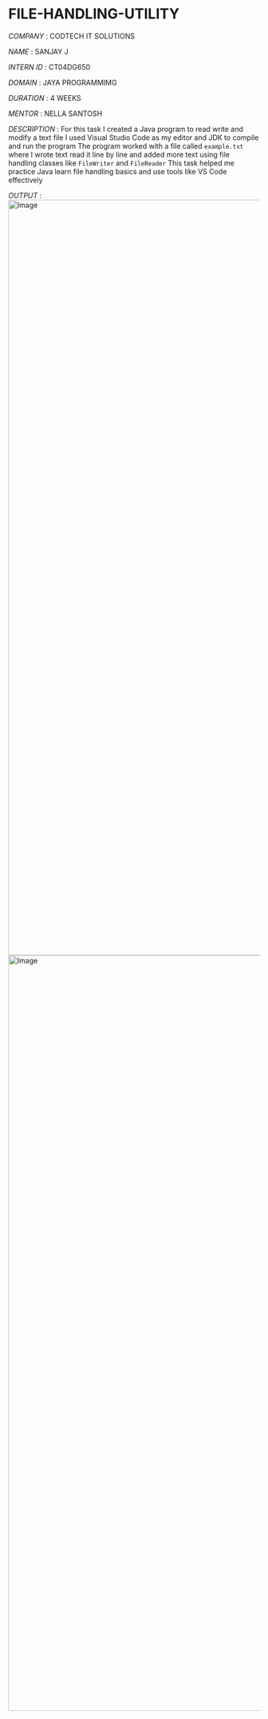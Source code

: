 # FILE-HANDLING-UTILITY

*COMPANY* : CODTECH IT SOLUTIONS

*NAME* : SANJAY J

*INTERN ID* : CT04DG650

*DOMAIN* : JAYA PROGRAMMIMG

*DURATION* : 4 WEEKS

*MENTOR* : NELLA SANTOSH

*DESCRIPTION* : For this task I created a Java program to read write and modify a text file
                I used Visual Studio Code as my editor and JDK to compile and run the program
                The program worked with a file called `example.txt` where I wrote text read it line by line
                and added more text using file handling classes like `FileWriter` and `FileReader`
                This task helped me practice Java learn file handling basics and use tools like VS Code effectively

*OUTPUT* :  <img width="1512" alt="Image" src="https://github.com/user-attachments/assets/0953d814-be82-4e8f-916a-bc317d00d256" />
            <img width="1512" alt="Image" src="https://github.com/user-attachments/assets/74225ec7-d32c-4f56-8c08-ce774be56d07" />
